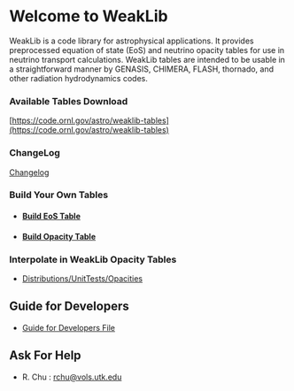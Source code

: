 # Welcome to WeakLib

WeakLib is a code library for astrophysical applications. It provides preprocessed equation of state (EoS) and neutrino opacity tables for use in neutrino transport calculations. WeakLib tables are intended to be usable in a straightforward manner by GENASIS, CHIMERA, FLASH, thornado, and other radiation hydrodynamics codes.



### Available Tables Download
[https://code.ornl.gov/astro/weaklib-tables](https://code.ornl.gov/astro/weaklib-tables)


### ChangeLog
[Changelog](Changelog.md)


### Build Your Own Tables

- #### [Build EoS Table](External/Utilities/EquationsOfState/BuildEoSTable.md)

- #### [Build Opacity Table](External/Utilities/Opacities/BuildOpacityTable.md)


### Interpolate in WeakLib Opacity Tables

- [Distributions/UnitTests/Opacities](Distributions/UnitTests/Opacities)

## Guide for Developers
- [Guide for Developers File](Guide_for_Developers.md)

## Ask For Help
- R. Chu : rchu@vols.utk.edu
